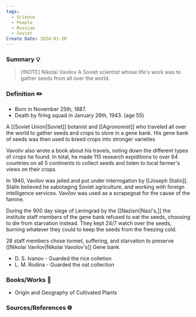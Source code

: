 ```yaml
---
tags:
  - Science
  - People
  - Russian
  - Soviet
Create Date: 2024-01-30
---
```

### Summary 💡

> [!NOTE] Nikolai Vavilov
> A Soviet scientist whose life's work was to gather seeds from all over the world.

### Definition ✏️
- Born in November 25th, 1887.
- Death by firing squad in January 26th, 1943. (age 55)

A [[Soviet Union|Soviet]] botanist and [[Agronomist]] who traveled all over the world to gather seeds and crops to store in a gene bank. His gene bank of seeds was then used to breed crops into stronger varieties

Vavoliv also wrote a book about his travels, noting down the different types of crops he found. In total, he made 115 research expiditions to over 64 countries on all 5 continents to collect seeds and listen to local farmer's views on their crops.

In 1940, Vavilov was jailed and put under interrogation by [[Joseph Stalin]]. Stalin believed he sabotaging Soviet agriculture, and working with foreign intelligence services. Vavilov was used as a scrapegoat for the cause of the famine.

During the 900 day siege of Leningrad by the [[Nazism|Nazi's,]] the institute staff members of the gene bank refused to eat the seeds, choosing to die from starvation instead. They kept 24/7 watch over the seeds, burning whatever they could to keep the seeds from the freezing cold.

 28 staff members chose tormet, suffering, and starvation to preserve [[Nikolai Vavilov|Nikolai Vavolov's]] Gene bank.
 - D. S. Ivanov - Guarded the rice colletion
- L. M. Rodina - Guarded the oat collection
### Books/Works 📖
- Origin and Geography of Cultivated Plants

### Sources/References 🌐 
